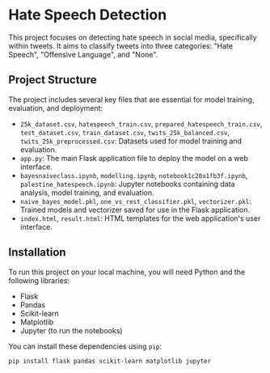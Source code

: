 # Hate Speech Detection

This project focuses on detecting hate speech in social media, specifically within tweets. It aims to classify tweets into three categories: "Hate Speech", "Offensive Language", and "None".

## Project Structure

The project includes several key files that are essential for model training, evaluation, and deployment:

- `25k_dataset.csv`, `hatespeech_train.csv`, `prepared_hatespeech_train.csv`, `test_dataset.csv`, `train_dataset.csv`, `twits_25k_balanced.csv`, `twits_25k_preprocessed.csv`: Datasets used for model training and evaluation.
- `app.py`: The main Flask application file to deploy the model on a web interface.
- `bayesnaiveclass.ipynb`, `modelling.ipynb`, `notebook1c20a1fb3f.ipynb`, `palestine_hatespeech.ipynb`: Jupyter notebooks containing data analysis, model training, and evaluation.
- `naive_bayes_model.pkl`, `one_vs_rest_classifier.pkl`, `vectorizer.pkl`: Trained models and vectorizer saved for use in the Flask application.
- `index.html`, `result.html`: HTML templates for the web application's user interface.

## Installation

To run this project on your local machine, you will need Python and the following libraries:

- Flask
- Pandas
- Scikit-learn
- Matplotlib
- Jupyter (to run the notebooks)

You can install these dependencies using `pip`:

```bash
pip install flask pandas scikit-learn matplotlib jupyter
